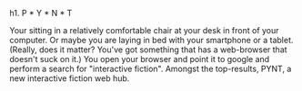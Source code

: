 h1. P * Y * N * T

Your sitting in a relatively comfortable chair at your desk in front of your computer. Or maybe you are laying in bed with your smartphone or a tablet. (Really, does it matter? You've got something that has a web-browser that doesn't suck on it.) You open your browser and point it to google and perform a search for "interactive fiction". Amongst the top-results, PYNT, a new interactive fiction web hub.